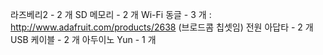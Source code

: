 
라즈베리2 - 2 개
SD 메모리 - 2 개
Wi-Fi 동글 - 3 개 : http://www.adafruit.com/products/2638 (브로드콤 칩셋임)
전원 아답타 - 2 개
USB 케이블 - 2 개
아두이노 Yun - 1 개 


